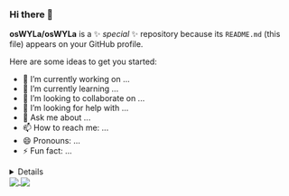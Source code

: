 ### Hi there 👋


**osWYLa/osWYLa** is a ✨ _special_ ✨ repository because its `README.md` (this file) appears on your GitHub profile.

Here are some ideas to get you started:

- 🔭 I’m currently working on ...
- 🌱 I’m currently learning ...
- 👯 I’m looking to collaborate on ...
- 🤔 I’m looking for help with ...
- 💬 Ask me about ...
- 📫 How to reach me: ...
- 😄 Pronouns: ...
- ⚡ Fun fact: ...

<details>
        <img align="left" alt="osWYLa" src="https://github-readme-stats-fork-tau.vercel.app/api?username=osWYLa&show_icons=true&theme=transparent#gh-dark-mode-only" />
        <img align="right" alt="osWYLa" src="https://github-readme-stats-fork-tau.vercel.app/api/top-langs/?username=osWYLa&layout=compact&langs_count=8" />
</details>

<a href="https://github.com/anuraghazra/github-readme-stats">
  <img align="center" src="https://github-readme-stats-fork-tau.vercel.app/api?username=osWYLa&show_icons=true&theme=transparent#gh-dark-mode-only" />
</a>
<a href="https://github.com/anuraghazra/convoychat">
  <img align="center" src="https://github-readme-stats-fork-tau.vercel.app/api/top-langs/?username=osWYLa&layout=compact&langs_count=8" />
</a>
